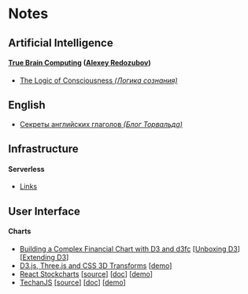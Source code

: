 # Notes

## Artificial Intelligence

#### [True Brain Computing](http://truebraincomputing.com/) ([Alexey Redozubov](http://www.aboutbrain.ru/))
- [The Logic of Consciousness _(Логика сознания)_](ai/redozubov/logic_of_consciousness/README.md)

## English

- [Секреты английских глаголов _(Блог Торвальда)_](https://www.youtube.com/watch?v=ot4vqFRiG8M)

## Infrastructure

#### Serverless
- [Links](infra/serverless/links/README.md)

## User Interface

#### Charts
- [Building a Complex Financial Chart with D3 and d3fc](https://blog.scottlogic.com/2018/09/21/d3-financial-chart.html) [[Unboxing D3](https://medium.com/@ColinEberhardt/unboxing-d3-ec3d71196852)] [[Extending D3](https://medium.com/@ColinEberhardt/extending-d3-with-higher-order-components-d58cd40b7efd)]
- [D3.js, Three.js and CSS 3D Transforms](https://www.delimited.io/blog/2014/3/14/d3js-threejs-and-css-3d-transforms) [[demo](http://projects.delimited.io/experiments/d3-threejs/)]
- [React Stockcharts](http://rrag.github.io/react-stockcharts/) [[source](https://github.com/rrag/react-stockcharts)] [[doc](http://rrag.github.io/react-stockcharts/documentation.html)] [[demo](https://github.com/rrag/react-stockcharts-examples2)]
- [TechanJS](http://techanjs.org/) [[source](https://github.com/andredumas/techan.js)] [[doc](https://github.com/andredumas/techan.js/wiki)] [[demo](https://github.com/andredumas/techan.js/wiki/Gallery)]  